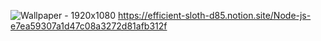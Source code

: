 
![Wallpaper - 1920x1080](https://github.com/naraThais/NLWTripsBackendAPI/assets/84098486/0ec8be14-8614-4096-bd20-3e4b82a6a7ee)
https://efficient-sloth-d85.notion.site/Node-js-e7ea59307a1d47c08a3272d81afb312f
